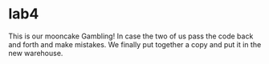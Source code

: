 # lab4
This is our mooncake Gambling!
In case the two of us pass the code back and forth and make mistakes.
We finally put together a copy and put it in the new warehouse.
